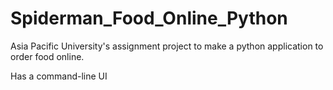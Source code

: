 # Spiderman_Food_Online_Python
 Asia Pacific University's assignment project to make a python application to order food online.

 Has a command-line UI